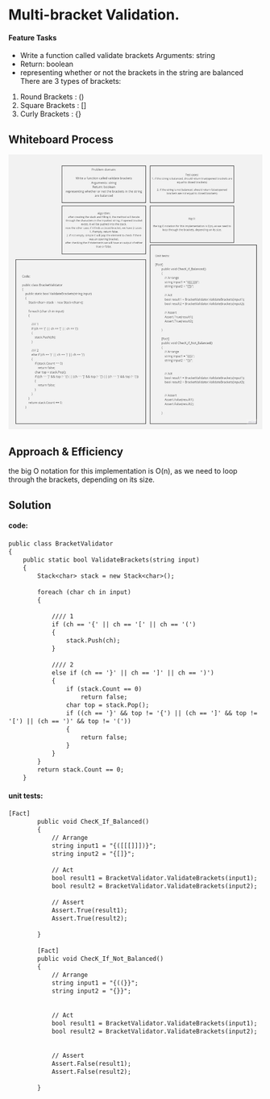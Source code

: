 # Multi-bracket Validation.

#### Feature Tasks

- Write a function called validate brackets
Arguments: string
- Return: boolean
- representing whether or not the brackets in the string are balanced
There are 3 types of brackets:

1. Round Brackets : ()
2. Square Brackets : []
3. Curly Brackets : {}

## Whiteboard Process

![wb](/assets/bracketwb.jpg)


## Approach & Efficiency
the big O notation for this implementation is O(n), as we need to loop through the brackets, depending on its size.


## Solution

#### code:
```
public class BracketValidator
{
    public static bool ValidateBrackets(string input)
    {
        Stack<char> stack = new Stack<char>();

        foreach (char ch in input)
        {
            
            //// 1
            if (ch == '{' || ch == '[' || ch == '(')
            {
                stack.Push(ch);
            }

            //// 2
            else if (ch == '}' || ch == ']' || ch == ')')
            {
                if (stack.Count == 0)
                    return false;
                char top = stack.Pop();
                if ((ch == '}' && top != '{') || (ch == ']' && top != '[') || (ch == ')' && top != '('))
                {
                    return false;
                }
            }
        }
        return stack.Count == 0;
    }
```

#### unit tests:
```
[Fact]
        public void ChecK_If_Balanced()
        {
            // Arrange
            string input1 = "{([[[]]])}";
            string input2 = "{[]}";

            // Act
            bool result1 = BracketValidator.ValidateBrackets(input1);
            bool result2 = BracketValidator.ValidateBrackets(input2);

            // Assert
            Assert.True(result1);
            Assert.True(result2);

        }

        [Fact]
        public void ChecK_If_Not_Balanced()
        {
            // Arrange
            string input1 = "{((}}";
            string input2 = "{}}";


            // Act
            bool result1 = BracketValidator.ValidateBrackets(input1);
            bool result2 = BracketValidator.ValidateBrackets(input2);


            // Assert
            Assert.False(result1);
            Assert.False(result2);

        }
```

